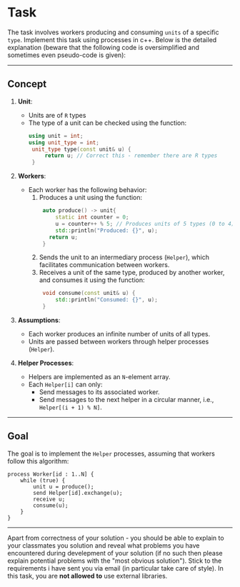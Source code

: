 # Task 

The task involves workers producing and consuming `units` of a specific `type`. Implement this task using processes in c++. Below is the detailed explanation (beware that the following code is oversimplified and sometimes even pseudo-code is given):

---

## Concept

1. **Unit**:
   - Units are of `R` types
   - The type of a unit can be checked using the function:
     ```cpp
     using unit = int;
     using unit_type = int;
      unit_type type(const unit& u) {
          return u; // Correct this - remember there are R types
      }
     ```

2. **Workers**:
   - Each worker has the following behavior:
     1. Produces a unit using the function:
        ```cpp
         auto produce() -> unit{
             static int counter = 0;
             u = counter++ % 5; // Produces units of 5 types (0 to 4) - make it random
             std::println("Produced: {}", u);
           return u;
         }
        ```
     2. Sends the unit to an intermediary process (`Helper`), which facilitates communication between workers.
     3. Receives a unit of the same type, produced by another worker, and consumes it using the function:
        ```cpp
         void consume(const unit& u) {
             std::println("Consumed: {}", u);
         }
        ```

3. **Assumptions**:
   - Each worker produces an infinite number of units of all types.
   - Units are passed between workers through helper processes (`Helper`).

4. **Helper Processes**:
   - Helpers are implemented as an `N`-element array.
   - Each `Helper[i]` can only:
     - Send messages to its associated worker.
     - Send messages to the next helper in a circular manner, i.e., `Helper[(i + 1) % N]`.

---

## Goal

The goal is to implement the `Helper` processes, assuming that workers follow this algorithm:

```plaintext
process Worker[id : 1..N] {
    while (true) {
        unit u = produce();
        send Helper[id].exchange(u);
        receive u;
        consume(u);
    }
}
```

---

Apart from correctness of your solution - you should be able to explain to your classmates you solution and reveal what problems you have encountered during develepment of your solution (if no such  then please explain potential problems with the "most obvious solution"). Stick to the requirements i have sent you via email (in particular take care of style). In this task, you are **not allowed to** use external libraries.

